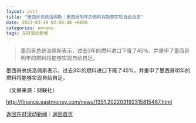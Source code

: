 ```yaml
---
layout: post
title: "墨西哥总统洛佩斯：墨西哥明年的燃料将能够实现自给自足"
date: 2022-03-19 02:00:48 +0800
categories: emnews
tags: 东财滚动新闻
---
```

> 墨西哥总统洛佩斯表示，过去3年的燃料进口下降了45％，并重申了墨西哥明年的燃料将能够实现自给自足。

<p>墨西哥总统洛佩斯表示，过去3年的燃料进口下降了45%，并重申了墨西哥明年的燃料将能够实现自给自足。</p><p class="em_media">（文章来源：财联社）</p>

<http://finance.eastmoney.com/news/1351,202203192315815487.html>

[返回东财滚动新闻](//finews.withounder.com/emnews/)｜[返回首页](//finews.withounder.com/)